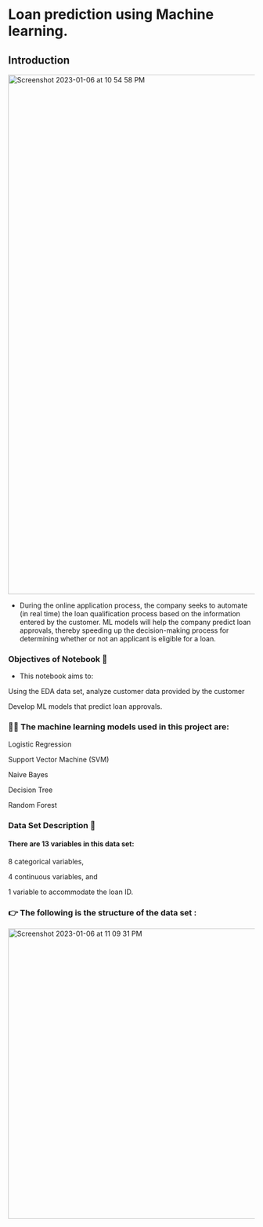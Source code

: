 
# Loan prediction using Machine learning.

## Introduction 

<img width="1059" alt="Screenshot 2023-01-06 at 10 54 58 PM" src="https://user-images.githubusercontent.com/118846871/211069305-44e680b2-58fd-4ab0-8df4-3a020751b4ae.png">



- During the online application process, the company seeks to automate (in real time) the loan qualification process based on the information entered by the customer. ML models will help the company predict loan approvals, thereby speeding up the decision-making process for determining whether or not an applicant is eligible for a loan.

### Objectives of Notebook 📌

- This notebook aims to:

Using the EDA data set, analyze customer data provided by the customer

Develop ML models that predict loan approvals.

### 👨‍💻 The machine learning models used in this project are:

Logistic Regression

Support Vector Machine (SVM)

Naive Bayes

Decision Tree

Random Forest

### Data Set Description 🧾
 #### There are 13 variables in this data set:

8 categorical variables,

4 continuous variables, and

1 variable to accommodate the loan ID.


### 👉 The following is the structure of the data set :


<img width="592" alt="Screenshot 2023-01-06 at 11 09 31 PM" src="https://user-images.githubusercontent.com/118846871/211069339-f37d2a30-c176-4794-89ca-bf26a37e56f2.png">



